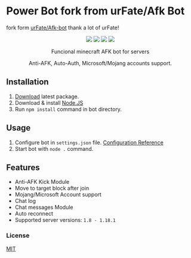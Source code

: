 # Power Bot fork from urFate/Afk Bot
fork form <a href="https://github.com/urFate/Afk-Bot">urFate/Afk-bot</a> thank a lot of urFate!
<p align="center"> 
    <img src="https://img.shields.io/github/issues/urfate/afk-bot">
    <img src="https://img.shields.io/github/forks/urfate/afk-bot">
    <img src="https://img.shields.io/github/stars/urfate/afk-bot">
    <img src="https://img.shields.io/github/license/urfate/afk-bot">
</p>

<p align="center">
    Funcional minecraft AFK bot for servers
</p>

<p align="center">
    Anti-AFK, Auto-Auth, Microsoft/Mojang accounts support.
</p>

## Installation

 1. [Download](https://github.com/Arny4/Afk-Bot/releases) latest package.
 2. Download & install [Node.JS](https://nodejs.org/dist/v14.15.4/node-v14.15.4-x64.msi)
 3. Run `npm install` command in bot directory.
 
 ## Usage
 
 1. Configure bot in `settings.json` file. [Configuration Reference](https://github.com/Arny4/Afk-Bot/wiki/Configuring-bot-(settings.json))
 2. Start bot with `node .` command.

## Features

 - Anti-AFK Kick Module
 - Move to target block after join
 - Mojang/Microsoft Account support
 - Chat log
 - Chat messages Module
 - Auto reconnect
 - Supported server versions: `1.8 - 1.18.1`
 
 ### License
 [MIT](https://github.com/Arny4/Afk-Bot/blob/main/LICENSE)


